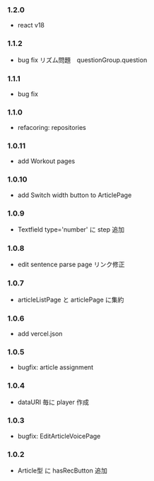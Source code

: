 ### 1.2.0
- react v18
### 1.1.2
- bug fix リズム問題　questionGroup.question
### 1.1.1
- bug fix
### 1.1.0
- refacoring: repositories
### 1.0.11
- add Workout pages
### 1.0.10
- add Switch width button to ArticlePage
### 1.0.9
- Textfield type='number' に step 追加
### 1.0.8
- edit sentence parse page リンク修正
### 1.0.7
- articleListPage と articlePage に集約
### 1.0.6
- add vercel.json
### 1.0.5
- bugfix: article assignment
### 1.0.4
- dataURI 毎に player 作成
### 1.0.3
- bugfix: EditArticleVoicePage
### 1.0.2
- Article型 に hasRecButton 追加